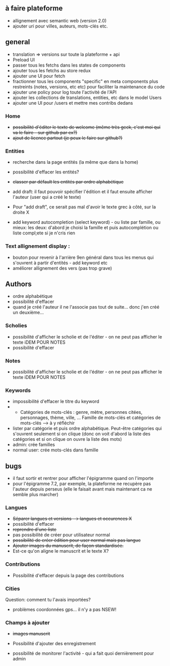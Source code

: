 ## à faire plateforme

- allignement avec semantic web (version 2.0)
- ajouter uri pour villes, auteurs, mots-clés etc.

## general
- translation => versions sur toute la plateforme + api
- Preload UI
- passer tous les fetchs dans les states de components
- ajouter tous les fetchs au store redux
- ajouter une UI pour fetch
- fractionner tous les components "specific" en meta components plus restreints (notes, versions, etc etc) pour faciliter la maintenance du code
- ajouter une policy pour log toute l'activité de l'API
- ajouter les collections de translations, entities, etc dans le model Users
- ajouter une UI pour /users et mettre mes contribs dedans


### Home
- ~~possibilité d'éditer le texte de welcome (même très geek, c'est moi qui va le faire - sur github par ex?)~~
- ~~ajout de licence partout (je peux le faire sur github?)~~

### Entities
- recherche dans la page entités (la même que dans la home)

- possibilité d'effacer les entités?

- ~~classer par défault les entités par ordre alphabétique~~
- add draft: il faut pouvoir spécifier l'édition et il faut ensuite afficher l'auteur (user qui a créé le texte)
- Pour "add draft", ce serait pas mal d'avoir le texte grec à côté, sur la droite X
- add keyword autocompletion (select keyword) - ou liste par famille, ou mieux: les deux: d'abord je choisi la famille et puis autocomplétion ou liste compl;ete si je n'cris rien

### Text allignement display :
- bouton pour revenir à l'arrière 9en général dans tous les menus qui s'ouvrent à partir d'entités - add keyword etc
- améliorer allignement des vers (pas trop grave)

## Authors
- ordre alphabétique
- possibilité d'effacer
- quand je créé l'auteur il ne l'associe pas tout de suite... donc j'en créé un deuxième...

### Scholies
- possibilité d'afficher le scholie et de l'éditer - on ne peut pas afficher le texte iDEM POUR NOTES
- possibilité d'effacer
### Notes
- possibilité d'afficher le scholie et de l'éditer - on ne peut pas afficher le texte iDEM POUR NOTES
### Keywords
- impossibilité d'effacer le titre du keyword
- * Catégories de mots-clés : genre, mètre, personnes citées, personnages, thème, ville, ... Famille de mots-clés et catégories de mots-clés --> à y réfléchir
- lister par catégorie et puis ordre alphabétique. Peut-être catégories qui s'ouvrent seulement si on clique (donc on voit d'abord la liste des catégories et si on clique on ouvre la liste des mots)
- admin: crée familles
- normal user: crée mots-clés dans famille


## bugs
- il faut sortir et rentrer pour afficher l'épigramme quand on l'importe
- pour l'épigramme 7.2, par exemple, la plateforme ne recupère pas l'auteur depuis perseus (elle le faisait avant mais maintenant ca ne semble plus marcher)


### Langues
- ~~Séparer langues et versions --> langues et occurences X~~
- possibilité d'effacer
- ~~reprendre d'une liste~~
- pas possibilité de créer pour utilisateur normal
- ~~possibilité de créer édition pour user normal mais pas langue~~
- ~~Ajouter images du manuscrit, de façon standardisée.~~
- Est-ce qu'on aligne le manuscrit et le texte X?

### Contributions
- Possibilité d'effacer depuis la page des contributions
### Cities
Question: comment tu l'avais importées?
- problèmes coordonnées gps... il n'y a pas NSEW!

### Champs à ajouter
- ~~images manuscrit~~
- Possibilité d'ajouter des enregistrement

- possibilité de monitorer l'activité - qui a fait quoi dernièrement pour admin
